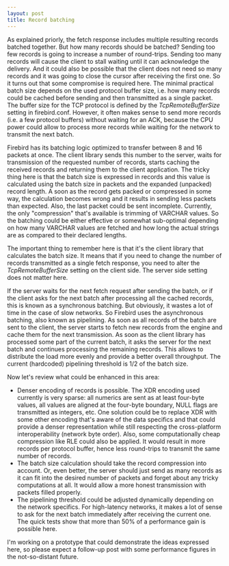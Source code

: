 ```yaml
---
layout: post
title: Record batching
---
```


As explained priorly, the fetch response includes multiple resulting records batched together. But how many records should be batched? Sending too few records is going to increase a number of round-trips. Sending too many records will cause the client to stall waiting until it can acknowledge the delivery. And it could also be possible that the client does not need so many records and it was going to close the cursor after receiving the first one. So it turns out that some compromise is required here. The minimal practical batch size depends on the used protocol buffer size, i.e. how many records could be cached before sending and then transmitted as a single packet. The buffer size for the TCP protocol is defined by the *TcpRemoteBufferSize* setting in firebird.conf. However, it often makes sense to send more records (i.e. a few protocol buffers) without waiting for an ACK, because the CPU power could allow to process more records while waiting for the network to transmit the next batch.

Firebird has its batching logic optimized to transfer between 8 and 16 packets at once. The client library sends this number to the server, waits for transmission of the requested number of records, starts caching the received records and returning them to the client application. The tricky thing here is that the batch size is expressed in records and this value is calculated using the batch size in packets and the expanded (unpacked) record length. A soon as the record gets packed or compressed in some way, the calculation becomes wrong and it results in sending less packets than expected. Also, the last packet could be sent incomplete. Currently, the only "compression" that's available is trimming of VARCHAR values. So the batching could be either effective or somewhat sub-optimal depending on how many VARCHAR values are fetched and how long the actual strings are as compared to their declared lengths.

The important thing to remember here is that it's the client library that calculates the batch size. It means that if you need to change the number of records transmitted as a single fetch response, you need to alter the *TcpRemoteBufferSize* setting on the client side. The server side setting does not matter here.

If the server waits for the next fetch request after sending the batch, or if the client asks for the next batch after processing all the cached records, this is known as a synchronous batching. But obviously, it wastes a lot of time in the case of slow networks. So Firebird uses the asynchronous batching, also known as pipelining. As soon as all records of the batch are sent to the client, the server starts to fetch new records from the engine and cache them for the next transmission. As soon as the client library has processed some part of the current batch, it asks the server for the next batch and continues processing the remaining records. This allows to distribute the load more evenly and provide a better overall throughput. The current (hardcoded) pipelining threshold is 1/2 of the batch size.

Now let's review what could be enhanced in this area:

- Denser encoding of records is possible. The XDR encoding used currently is very sparse: all numerics are sent as at least four-byte values, all values are aligned at the four-byte boundary, NULL flags are transmitted as integers, etc. One solution could be to replace XDR with some other encoding that's aware of the data specifics and that could provide a denser representation while still respecting the cross-platform interoperability (network byte order). Also, some computationally cheap compression like RLE could also be applied. It would result in more records per protocol buffer, hence less round-trips to transmit the same number of records.
- The batch size calculation should take the record compression into account. Or, even better, the server should just send as many records as it can fit into the desired number of packets and forget about any tricky computations at all. It would allow a more honest transmission with packets filled properly.
- The pipelining threshold could be adjusted dynamically depending on the network specifics. For high-latency networks, it makes a lot of sense to ask for the next batch immediately after receiving the current one. The quick tests show that more than 50% of a performance gain is possible here.

I'm working on a prototype that could demonstrate the ideas expressed here, so please expect a follow-up post with some performance figures in the not-so-distant future.
